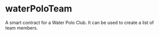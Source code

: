 # waterPoloTeam

A smart contract for a Water Polo Club. It can be used to create a list of team members.

